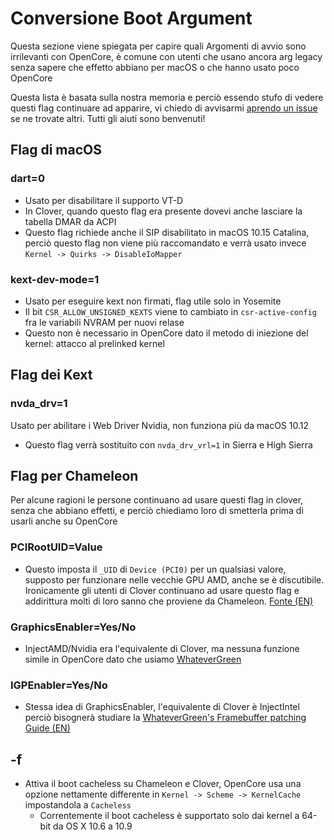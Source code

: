 # Conversione Boot Argument

Questa sezione viene spiegata per capire quali Argomenti di avvio sono irrilevanti con OpenCore, è comune con utenti che usano ancora arg legacy senza sapere che effetto abbiano per macOS o che hanno usato poco OpenCore

Questa lista è basata sulla nostra memoria e perciò essendo stufo di vedere questi flag continuare ad apparire, vi chiedo di avvisarmi [aprendo un issue](https://github.com/khronokernel/OpenCore-Vanilla-Desktop-Guide/issues) se ne trovate altri. Tutti gli aiuti sono benvenuti!

## Flag di macOS

### dart=0

* Usato per disabilitare il supporto VT-D
* In Clover, quando questo flag era presente dovevi anche lasciare la tabella DMAR da ACPI
* Questo flag richiede anche il SIP disabilitato in macOS 10.15 Catalina, perciò questo flag non viene più raccomandato e verrà usato invece `Kernel -> Quirks -> DisableIoMapper`

### kext-dev-mode=1

* Usato per eseguire kext non firmati, flag utile solo in Yosemite
* Il bit `CSR_ALLOW_UNSIGNED_KEXTS` viene to cambiato in `csr-active-config` fra le variabili NVRAM per nuovi relase
* Questo non è necessario in OpenCore dato il metodo di iniezione del kernel: attacco al prelinked kernel

## Flag dei Kext

### nvda_drv=1

Usato per abilitare i Web Driver Nvidia, non funziona più da macOS 10.12

* Questo flag verrà sostituito con `nvda_drv_vrl=1` in Sierra e High Sierra

## Flag per Chameleon

Per alcune ragioni le persone continuano ad usare questi flag in clover, senza che abbiano effetti, e perciò chiediamo loro di smetterla prima di usarli anche su OpenCore

### PCIRootUID=Value

* Questo imposta il `_UID` di `Device (PCI0)` per un qualsiasi valore, supposto per funzionare nelle vecchie GPU AMD, anche se è discutibile. Ironicamente gli utenti di Clover continuano ad usare questo flag e addirittura molti di loro sanno che proviene da Chameleon. [Fonte (EN)](https://github.com/CloverHackyColor/CloverBootloader/blob/81f2b91b1552a4387abaa2c48a210c63d5b6233c/rEFIt_UEFI/Platform/FixBiosDsdt.cpp#L1630-L1674)

### GraphicsEnabler=Yes/No

* InjectAMD/Nvidia era l'equivalente di Clover, ma nessuna funzione simile in OpenCore dato che usiamo [WhateverGreen](https://github.com/acidanthera/WhateverGreen)

### IGPEnabler=Yes/No

* Stessa idea di GraphicsEnabler, l'equivalente di Clover è InjectIntel perciò bisognerà studiare la [WhateverGreen's Framebuffer patching Guide (EN)](https://github.com/acidanthera/WhateverGreen/blob/master/Manual/FAQ.IntelHD.en.md)

## -f

* Attiva il boot cacheless su Chameleon e Clover, OpenCore usa una opzione nettamente differente in `Kernel -> Scheme -> KernelCache` impostandola a `Cacheless`
  * Correntemente il boot cacheless è supportato solo dai kernel a 64-bit da OS X 10.6 a 10.9
